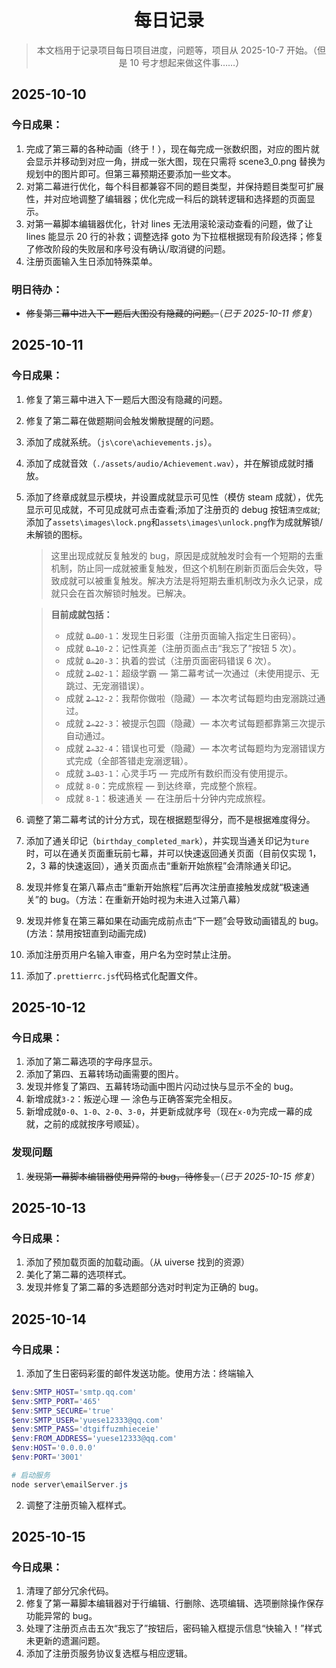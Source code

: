 <div align="center">

# 每日记录

> 本文档用于记录项目每日项目进度，问题等，项目从 2025-10-7 开始。（但是 10 号才想起来做这件事……）

</div>

## 2025-10-10

### 今日成果：

1. 完成了第三幕的各种动画（终于！），现在每完成一张数织图，对应的图片就会显示并移动到对应一角，拼成一张大图，现在只需将 scene3_0.png 替换为规划中的图片即可。但第三幕预期还要添加一些文本。
2. 对第二幕进行优化，每个科目都兼容不同的题目类型，并保持题目类型可扩展性，并对应地调整了编辑器；优化完成一科后的跳转逻辑和选择题的页面显示。
3. 对第一幕脚本编辑器优化，针对 lines 无法用滚轮滚动查看的问题，做了让 lines 能显示 20 行的补救；调整选择 goto 为下拉框根据现有阶段选择；修复了修改阶段的失败层和序号没有确认/取消键的问题。
4. 注册页面输入生日添加特殊菜单。

### 明日待办：

- ~~修复第三幕中进入下一题后大图没有隐藏的问题。~~（_已于 2025-10-11 修复_）

## 2025-10-11

### 今日成果：

1. 修复了第三幕中进入下一题后大图没有隐藏的问题。
2. 修复了第二幕在做题期间会触发懒散提醒的问题。
3. 添加了成就系统。（`js\core\achievements.js`）。
4. 添加了成就音效（`./assets/audio/Achievement.wav`），并在解锁成就时播放。
5. 添加了终章成就显示模块，并设置成就显示可见性（模仿 steam 成就），优先显示可见成就，不可见成就可点击查看;添加了注册页的 debug 按钮`清空成就`;添加了`assets\images\lock.png`和`assets\images\unlock.png`作为成就解锁/未解锁的图标。

   > 这里出现成就反复触发的 bug，原因是成就触发时会有一个短期的去重机制，防止同一成就被重复触发，但这个机制在刷新页面后会失效，导致成就可以被重复触发。解决方法是将短期去重机制改为永久记录，成就只会在首次解锁时触发。已解决。

   > **目前成就包括：**
   >
   > - 成就 ~~`0-0`~~`0-1`：发现生日彩蛋（注册页面输入指定生日密码）。
   > - 成就 ~~`0-1`~~`0-2`：记性真差（注册页面点击“我忘了”按钮 5 次）。
   > - 成就 ~~`0-2`~~`0-3`：执着的尝试（注册页面密码错误 6 次）。
   > - 成就 ~~`2-0`~~`2-1`：超级学霸 — 第二幕考试一次通过（未使用提示、无跳过、无宠溺错误）。
   > - 成就 ~~`2-1`~~`2-2`：我帮你做啦（隐藏）— 本次考试每题均由宠溺跳过通过。
   > - 成就 ~~`2-2`~~`2-3`：被提示包圆（隐藏）— 本次考试每题都靠第三次提示自动通过。
   > - 成就 ~~`2-3`~~`2-4`：错误也可爱（隐藏）— 本次考试每题均为宠溺错误方式完成（全部答错走宠溺逻辑）。
   > - 成就 ~~`3-0`~~`3-1`：心灵手巧 — 完成所有数织而没有使用提示。
   > - 成就 `8-0`：完成旅程 — 到达终章，完成整个旅程。
   > - 成就 `8-1`：极速通关 — 在注册后十分钟内完成旅程。

6. 调整了第二幕考试的计分方式，现在根据题型得分，而不是根据难度得分。
7. 添加了通关印记（`birthday_completed_mark`），并实现当通关印记为`ture`时，可以在通关页面重玩前七幕，并可以快速返回通关页面（目前仅实现 1，2，3 幕的快速返回），通关页面点击“重新开始旅程”会清除通关印记。
8. 发现并修复在第八幕点击“重新开始旅程”后再次注册直接触发成就“极速通关”的 bug。（方法：在重新开始时视为未进入过第八幕）
9. 发现并修复在第三幕如果在动画完成前点击“下一题”会导致动画错乱的 bug。(方法：禁用按钮直到动画完成)
10. 添加注册页用户名输入审查，用户名为空时禁止注册。
11. 添加了`.prettierrc.js`代码格式化配置文件。

## 2025-10-12

### 今日成果：

1. 添加了第二幕选项的字母序显示。
2. 添加了第四、五幕转场动画需要的图片。
3. 发现并修复了第四、五幕转场动画中图片闪动过快与显示不全的 bug。
4. 新增成就`3-2`：叛逆心理 — 涂色与正确答案完全相反。
5. 新增成就`0-0`、`1-0`、`2-0`、`3-0`，并更新成就序号（现在`x-0`为完成一幕的成就，之前的成就按序号顺延）。

### 发现问题

1. ~~发现第一幕脚本编辑器使用异常的 bug，待修复。~~（_已于 2025-10-15 修复_）

## 2025-10-13

### 今日成果：

1. 添加了预加载页面的加载动画。（从 uiverse 找到的资源）
2. 美化了第二幕的选项样式。
3. 发现并修复了第二幕的多选题部分选对时判定为正确的 bug。

## 2025-10-14

### 今日成果：

1. 添加了生日密码彩蛋的邮件发送功能。使用方法：终端输入

```powershell
$env:SMTP_HOST='smtp.qq.com'
$env:SMTP_PORT='465'
$env:SMTP_SECURE='true'
$env:SMTP_USER='yuese12333@qq.com'
$env:SMTP_PASS='dtgiffuzmhieceie'
$env:FROM_ADDRESS='yuese12333@qq.com'
$env:HOST='0.0.0.0'
$env:PORT='3001'

# 启动服务
node server\emailServer.js
```

2. 调整了注册页输入框样式。

## 2025-10-15

### 今日成果：

1. 清理了部分冗余代码。
2. 修复了第一幕脚本编辑器对于行编辑、行删除、选项编辑、选项删除操作保存功能异常的 bug。
3. 处理了注册页点击五次“我忘了”按钮后，密码输入框提示信息“快输入！”样式未更新的遗漏问题。
4. 添加了注册页服务协议复选框与相应逻辑。
